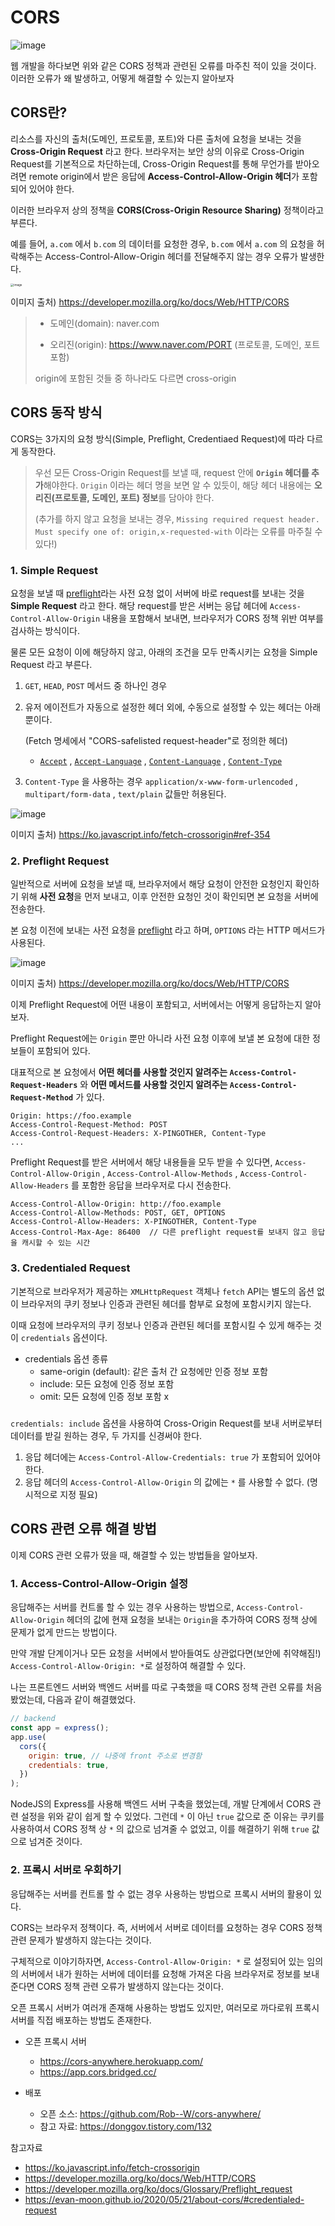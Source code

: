 # CORS



![image](https://user-images.githubusercontent.com/70627979/147853818-867e9a63-2fe8-4b8f-b7c7-d57b8bebd417.png)

웹 개발을 하다보면 위와 같은 CORS 정책과 관련된 오류를 마주친 적이 있을 것이다. 이러한 오류가 왜 발생하고, 어떻게 해결할 수 있는지 알아보자



## CORS란?

리소스를 자신의 출처(도메인, 프로토콜, 포트)와 다른 출처에 요청을 보내는 것을 **Cross-Origin Request** 라고 한다. 브라우저는 보안 상의 이유로 Cross-Origin Request를 기본적으로 차단하는데, Cross-Origin Request를 통해 무언가를 받아오려면 remote origin에서 받은 응답에 **Access-Control-Allow-Origin 헤더**가 포함되어 있어야 한다.

이러한 브라우저 상의 정책을 **CORS(Cross-Origin Resource Sharing)** 정책이라고 부른다.

예를 들어, `a.com` 에서 `b.com` 의 데이터를 요청한 경우, `b.com` 에서 `a.com` 의 요청을 허락해주는 Access-Control-Allow-Origin 헤더를 전달해주지 않는 경우 오류가 발생한다.

<img src="https://user-images.githubusercontent.com/70627979/147323135-4a1ccc04-cf07-44e4-8335-467d84aaa151.png" alt="image" style="zoom: 33%;" />

이미지 출처) https://developer.mozilla.org/ko/docs/Web/HTTP/CORS



> - 도메인(domain): naver.com
>
> - 오리진(origin): https://www.naver.com/PORT (프로토콜, 도메인, 포트 포함)
>
> origin에 포함된 것들 중 하나라도 다르면 cross-origin



## CORS 동작 방식

CORS는 3가지의 요청 방식(Simple, Preflight, Credentiaed Request)에 따라 다르게 동작한다.

> 우선 모든 Cross-Origin Request를 보낼 때, request 안에  **`Origin` 헤더를 추가**해야한다. `Origin` 이라는 헤더 명을 보면 알 수 있듯이, 해당 헤더 내용에는 **오리진(프로토콜, 도메인, 포트) 정보**를 담아야 한다.
>
> (추가를 하지 않고 요청을 보내는 경우, `Missing required request header. Must specify one of: origin,x-requested-with` 이라는 오류를 마주칠 수 있다!)





### 1. Simple Request

요청을 보낼 때 [preflight](https://developer.mozilla.org/ko/docs/Glossary/Preflight_request)라는 사전 요청 없이 서버에 바로 request를 보내는 것을 **Simple Request** 라고 한다. 해당 request를 받은 서버는 응답 헤더에 `Access-Control-Allow-Origin`  내용을 포함해서 보내면, 브라우저가 CORS 정책 위반 여부를 검사하는 방식이다.

물론 모든 요청이 이에 해당하지 않고, 아래의 조건을 모두 만족시키는 요청을 Simple Request 라고 부른다.

1. `GET`, `HEAD`, `POST` 메서드 중 하나인 경우

2. 유저 에이전트가 자동으로 설정한 헤더 외에, 수동으로 설정할 수 있는 헤더는 아래뿐이다. 

   (Fetch 명세에서 "CORS-safelisted request-header"로 정의한 헤더)

   - [`Accept`](https://developer.mozilla.org/ko/docs/Web/HTTP/Headers/Accept) , [`Accept-Language`](https://developer.mozilla.org/ko/docs/Web/HTTP/Headers/Accept-Language) , [`Content-Language`](https://developer.mozilla.org/ko/docs/Web/HTTP/Headers/Content-Language) , [`Content-Type`](https://developer.mozilla.org/ko/docs/Web/HTTP/Headers/Content-Type)

3. `Content-Type` 을 사용하는 경우 `application/x-www-form-urlencoded` , `multipart/form-data` , `text/plain` 값들만 허용된다.

![image](https://user-images.githubusercontent.com/70627979/147328288-8d3630df-b6e5-47b6-90c0-e1a021cc0dce.png)

이미지 출처) https://ko.javascript.info/fetch-crossorigin#ref-354



### 2. Preflight Request

일반적으로 서버에 요청을 보낼 때, 브라우저에서 해당 요청이 안전한 요청인지 확인하기 위해 **사전 요청**을 먼저 보내고, 이후 안전한 요청인 것이 확인되면 본 요청을 서버에 전송한다.

본 요청 이전에 보내는 사전 요청을 [preflight](https://developer.mozilla.org/ko/docs/Glossary/Preflight_request) 라고 하며, `OPTIONS` 라는 HTTP 메서드가 사용된다.

![image](https://user-images.githubusercontent.com/70627979/147367600-1191b37d-a512-490f-bbd0-06ecbef25518.png)

이미지 출처) https://developer.mozilla.org/ko/docs/Web/HTTP/CORS



이제 Preflight Request에 어떤 내용이 포함되고, 서버에서는 어떻게 응답하는지 알아보자.

Preflight Request에는 `Origin` 뿐만 아니라 사전 요청 이후에 보낼 본 요청에 대한 정보들이 포함되어 있다. 

대표적으로 본 요청에서 **어떤 헤더를 사용할 것인지 알려주는 `Access-Control-Request-Headers`** 와 **어떤 메서드를 사용할 것인지 알려주는 `Access-Control-Request-Method`** 가 있다.

```
Origin: https://foo.example
Access-Control-Request-Method: POST
Access-Control-Request-Headers: X-PINGOTHER, Content-Type
...
```

Preflight Request를 받은 서버에서 해당 내용들을 모두 받을 수 있다면, `Access-Control-Allow-Origin` ,  `Access-Control-Allow-Methods` , `Access-Control-Allow-Headers` 를 포함한 응답을 브라우저로 다시 전송한다.

```
Access-Control-Allow-Origin: http://foo.example
Access-Control-Allow-Methods: POST, GET, OPTIONS
Access-Control-Allow-Headers: X-PINGOTHER, Content-Type
Access-Control-Max-Age: 86400  // 다른 preflight request를 보내지 않고 응답을 캐시할 수 있는 시간
```



### 3. Credentialed Request

기본적으로 브라우저가 제공하는 `XMLHttpRequest` 객체나 `fetch` API는 별도의 옵션 없이 브라우저의 쿠키 정보나 인증과 관련된 헤더를 함부로 요청에 포함시키지 않는다.

이때 요청에 브라우저의 쿠키 정보나 인증과 관련된 헤더를 포함시킬 수 있게 해주는 것이 `credentials` 옵션이다.

- credentials 옵션 종류
  - same-origin (default): 같은 출처 간 요청에만 인증 정보 포함
  - include: 모든 요청에 인증 정보 포함
  - omit: 모든 요청에 인증 정보 포함 x

#####  

`credentials: include` 옵션을 사용하여 Cross-Origin Request를 보내 서버로부터 데이터를 받길 원하는 경우, 두 가지를 신경써야 한다.

1. 응답 헤더에는 `Access-Control-Allow-Credentials: true` 가 포함되어 있어야 한다.
2. 응답 헤더의 `Access-Control-Allow-Origin` 의 값에는 `*` 를 사용할 수 없다. (명시적으로 지정 필요)



## CORS 관련 오류 해결 방법

이제 CORS 관련 오류가 떴을 때, 해결할 수 있는 방법들을 알아보자.

### 1. Access-Control-Allow-Origin 설정

응답해주는 서버를 컨트롤 할 수 있는 경우 사용하는 방법으로, `Access-Control-Allow-Origin` 헤더의 값에 현재 요청을 보내는 `Origin`을 추가하여 CORS 정책 상에 문제가 없게 만드는 방법이다.

만약 개발 단계이거나 모든 요청을 서버에서 받아들여도 상관없다면(보안에 취약해짐!) `Access-Control-Allow-Origin: *`로 설정하여 해결할 수 있다.

나는 프론트엔드 서버와 백엔드 서버를 따로 구축했을 때 CORS 정책 관련 오류를 처음 봤었는데, 다음과 같이 해결했었다.

```js
// backend
const app = express();
app.use(
  cors({
    origin: true, // 나중에 front 주소로 변경함
    credentials: true,
  })
);
```

NodeJS의 Express를 사용해 백엔드 서버 구축을 했었는데, 개발 단계에서 CORS 관련 설정을 위와 같이 쉽게 할 수 있었다. 그런데 `*` 이 아닌 `true` 값으로 준 이유는 쿠키를 사용하여서 CORS 정책 상 `*` 의 값으로 넘겨줄 수 없었고, 이를 해결하기 위해 `true` 값으로 넘겨준 것이다.



### 2. 프록시 서버로 우회하기

응답해주는 서버를 컨트롤 할 수 없는 경우 사용하는 방법으로 프록시 서버의 활용이 있다.

CORS는 브라우저 정책이다. 즉, 서버에서 서버로 데이터를 요청하는 경우 CORS 정책 관련 문제가 발생하지 않는다는 것이다. 

구체적으로 이야기하자면, `Access-Control-Allow-Origin: *` 로 설정되어 있는 임의의 서버에서 내가 원하는 서버에 데이터를 요청해 가져온 다음 브라우저로 정보를 보내준다면 CORS 정책 관련 오류가 발생하지 않는다는 것이다.

오픈 프록시 서버가 여러개 존재해 사용하는 방법도 있지만, 여러모로 까다로워 프록시 서버를 직접 배포하는 방법도 존재한다.

-  오픈 프록시 서버
   - https://cors-anywhere.herokuapp.com/
   - https://app.cors.bridged.cc/

-  배포
   - 오픈 소스: https://github.com/Rob--W/cors-anywhere/
   - 참고 자료: https://donggov.tistory.com/132





참고자료

- https://ko.javascript.info/fetch-crossorigin
- https://developer.mozilla.org/ko/docs/Web/HTTP/CORS
- https://developer.mozilla.org/ko/docs/Glossary/Preflight_request
- https://evan-moon.github.io/2020/05/21/about-cors/#credentialed-request

